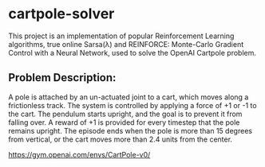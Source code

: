 # cartpole-solver

This project is an implementation of popular Reinforcement Learning algorithms, true online Sarsa(λ) and REINFORCE: Monte-Carlo Gradient Control with a Neural Network, used to solve the OpenAI Cartpole problem.

## Problem Description:

A pole is attached by an un-actuated joint to a cart, which moves along a frictionless track. The system is controlled by applying a force of +1 or -1 to the cart. The pendulum starts upright, and the goal is to prevent it from falling over. A reward of +1 is provided for every timestep that the pole remains upright. The episode ends when the pole is more than 15 degrees from vertical, or the cart moves more than 2.4 units from the center.

https://gym.openai.com/envs/CartPole-v0/

